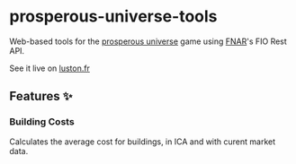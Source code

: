 # prosperous-universe-tools
Web-based tools for the [prosperous universe](prosperousuniverse.com/) game using [FNAR](https://fnar.net/page/projects/)'s FIO Rest API.

See it live on [luston.fr](https://luston.fr/prosperous-universe/tools/)

## Features ✨
### Building Costs
Calculates the average cost for buildings, in ICA and with curent market data. 

